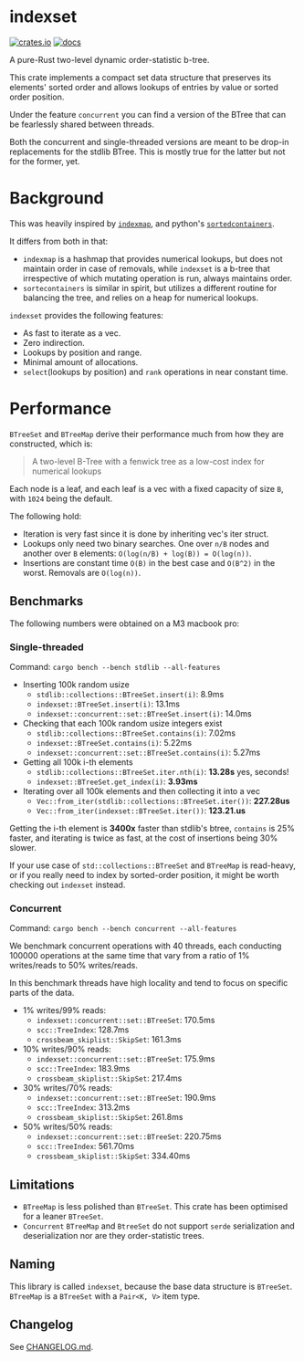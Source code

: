 # indexset

[![crates.io](https://img.shields.io/crates/v/indexset.svg)](https://crates.io/crates/indexset)
[![docs](https://docs.rs/indexset/badge.svg)](https://docs.rs/indexset)

A pure-Rust two-level dynamic order-statistic b-tree.

This crate implements a compact set data structure that preserves its elements' sorted order and
allows lookups of entries by value or sorted order position.

Under the feature `concurrent` you can find a version of the BTree that can be fearlessly shared between
threads.

Both the concurrent and single-threaded versions are meant to be drop-in replacements for the stdlib BTree. This 
is mostly true for the latter but not for the former, yet.

# Background

This was heavily inspired by [`indexmap`](https://crates.io/crates/indexmap), and
python's [`sortedcontainers`](https://github.com/grantjenks/python-sortedcontainers).

It differs from both in that:

* `indexmap` is a hashmap that provides numerical lookups, but does not maintain order in case of removals, while
  `indexset` is a b-tree that irrespective of which mutating operation is run, always maintains order.
* `sortecontainers` is similar in spirit, but utilizes a different routine for balancing the tree, and relies
  on a heap for numerical lookups.

`indexset` provides the following features:

- As fast to iterate as a vec.
- Zero indirection.
- Lookups by position and range.
- Minimal amount of allocations.
- `select`(lookups by position) and `rank` operations in near constant time.

# Performance

`BTreeSet` and `BTreeMap` derive their performance much from how they are constructed, which is:

> A two-level B-Tree with a fenwick tree as a low-cost index for numerical lookups

Each node is a leaf, and each leaf is a vec with a fixed capacity of size `B`, with `1024` being the default.

The following hold:
- Iteration is very fast since it is done by inheriting vec's iter struct.
- Lookups only need two binary searches. One over `n/B` nodes and another over `B` elements: `O(log(n/B) + log(B)) = O(log(n))`.
- Insertions are constant time `O(B)` in the best case and `O(B^2)` in the worst. Removals are `O(log(n))`.

## Benchmarks

The following numbers were obtained on a M3 macbook pro:

### Single-threaded

Command: `cargo bench --bench stdlib --all-features`

* Inserting 100k random usize
  * `stdlib::collections::BTreeSet.insert(i)`: 8.9ms
  * `indexset::BTreeSet.insert(i)`: 13.1ms
  * `indexset::concurrent::set::BTreeSet.insert(i)`: 14.0ms
* Checking that each 100k random usize integers exist
  * `stdlib::collections::BTreeSet.contains(i)`: 7.02ms
  * `indexset::BTreeSet.contains(i)`: 5.22ms
  * `indexset::concurrent::set::BTreeSet.contains(i)`: 5.27ms
* Getting all 100k i-th elements
  * `stdlib::collections::BTreeSet.iter.nth(i)`: **13.28s** yes, seconds! 
  * `indexset::BTreeSet.get_index(i)`: **3.93ms**
* Iterating over all 100k elements and then collecting it into a vec
  * `Vec::from_iter(stdlib::collections::BTreeSet.iter())`: **227.28us**
  * `Vec::from_iter(indexset::BTreeSet.iter())`: **123.21.us**

Getting the i-th element is **3400x** faster than stdlib's btree, `contains` is 25% faster, and iterating is twice 
as fast, at the cost of insertions being 30% slower.

If your use case of `std::collections::BTreeSet` and `BTreeMap` is read-heavy, or if you really need to index by
sorted-order position, it might be worth checking out `indexset` instead.

### Concurrent

Command: `cargo bench --bench concurrent --all-features`

We benchmark concurrent operations with 40 threads, each conducting 100000 operations
at the same time that vary from a ratio of 1% writes/reads to 50% writes/reads.

In this benchmark threads have high locality and tend to focus on specific parts of the data.

* 1% writes/99% reads:
  * `indexset::concurrent::set::BTreeSet`: 170.5ms
  * `scc::TreeIndex`: 128.7ms
  * `crossbeam_skiplist::SkipSet`: 161.3ms
* 10% writes/90% reads:
  * `indexset::concurrent::set::BTreeSet`: 175.9ms
  * `scc::TreeIndex`: 183.9ms
  * `crossbeam_skiplist::SkipSet`: 217.4ms
* 30% writes/70% reads:
  * `indexset::concurrent::set::BTreeSet`: 190.9ms
  * `scc::TreeIndex`: 313.2ms
  * `crossbeam_skiplist::SkipSet`: 261.8ms
* 50% writes/50% reads:
  * `indexset::concurrent::set::BTreeSet`: 220.75ms
  * `scc::TreeIndex`: 561.70ms
  * `crossbeam_skiplist::SkipSet`: 334.40ms

## Limitations

* `BTreeMap` is less polished than `BTreeSet`. This crate has been optimised for a leaner `BTreeSet`.
* `Concurrent` `BTreeMap` and `BtreeSet` do not support `serde` serialization and deserialization nor are they order-statistic trees. 

## Naming

This library is called `indexset`, because the base data structure is `BTreeSet`. `BTreeMap` is a `BTreeSet` with
a `Pair<K, V>` item type.

## Changelog

See [CHANGELOG.md](https://github.com/brurucy/indexset/blob/master/CHANGELOG.md).